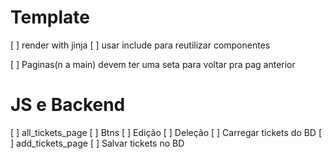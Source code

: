 # Template
[ ] render with jinja
[ ] usar include para reutilizar componentes

[ ] Paginas(n a main) devem ter uma seta para voltar pra pag anterior

# JS e Backend
[ ] all_tickets_page
    [ ] Btns
        [ ] Edição
        [ ] Deleção
    [ ] Carregar tickets do BD
[ ] add_tickets_page
    [ ] Salvar tickets no BD

<!-- 
MODELS

history:
  Deve ter: 
  - a data da compra, 
  - a quantidade de foi comprada nessa data e 
  - o valor pelo qual foi comprado
 -->